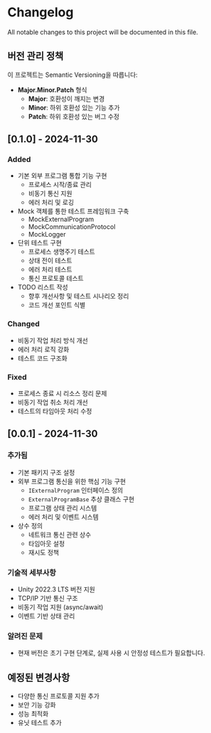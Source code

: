 # Changelog
All notable changes to this project will be documented in this file.

## 버전 관리 정책

이 프로젝트는 Semantic Versioning을 따릅니다:
- **Major.Minor.Patch** 형식
  - **Major**: 호환성이 깨지는 변경
  - **Minor**: 하위 호환성 있는 기능 추가
  - **Patch**: 하위 호환성 있는 버그 수정


## [0.1.0] - 2024-11-30
### Added
- 기본 외부 프로그램 통합 기능 구현
  - 프로세스 시작/종료 관리
  - 비동기 통신 지원
  - 에러 처리 및 로깅
- Mock 객체를 통한 테스트 프레임워크 구축
  - MockExternalProgram
  - MockCommunicationProtocol
  - MockLogger
- 단위 테스트 구현
  - 프로세스 생명주기 테스트
  - 상태 전이 테스트
  - 에러 처리 테스트
  - 통신 프로토콜 테스트
- TODO 리스트 작성
  - 향후 개선사항 및 테스트 시나리오 정리
  - 코드 개선 포인트 식별

### Changed
- 비동기 작업 처리 방식 개선
- 에러 처리 로직 강화
- 테스트 코드 구조화

### Fixed
- 프로세스 종료 시 리소스 정리 문제
- 비동기 작업 취소 처리 개선
- 테스트의 타임아웃 처리 수정



## [0.0.1] - 2024-11-30
### 추가됨
- 기본 패키지 구조 설정
- 외부 프로그램 통신을 위한 핵심 기능 구현
  - `IExternalProgram` 인터페이스 정의
  - `ExternalProgramBase` 추상 클래스 구현
  - 프로그램 상태 관리 시스템
  - 에러 처리 및 이벤트 시스템
- 상수 정의
  - 네트워크 통신 관련 상수
  - 타임아웃 설정
  - 재시도 정책

### 기술적 세부사항
- Unity 2022.3 LTS 버전 지원
- TCP/IP 기반 통신 구조
- 비동기 작업 지원 (async/await)
- 이벤트 기반 상태 관리

### 알려진 문제
- 현재 버전은 초기 구현 단계로, 실제 사용 시 안정성 테스트가 필요합니다.

## 예정된 변경사항
- 다양한 통신 프로토콜 지원 추가
- 보안 기능 강화
- 성능 최적화
- 유닛 테스트 추가